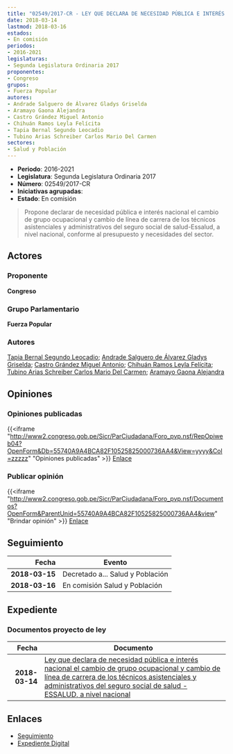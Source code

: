 ```yaml
---
title: "02549/2017-CR - LEY QUE DECLARA DE NECESIDAD PÚBLICA E INTERÉS NACIONAL EL CAMBIO DE GRUPO OCUPACIONAL Y CAMBIO DE LÍNEA DE CARRERA DE LOS TÉCNICOS ASISTENCIALES Y ADMINISTRATIVOS DEL SEGURO SOCIAL DE SALUD-ESSALUD, A NIVEL NACIONAL"
date: 2018-03-14
lastmod: 2018-03-16
estados:
- En comisión
periodos:
- 2016-2021
legislaturas:
- Segunda Legislatura Ordinaria 2017
proponentes:
- Congreso
grupos:
- Fuerza Popular
autores:
- Andrade Salguero de Álvarez Gladys Griselda
- Aramayo Gaona Alejandra
- Castro Grández Miguel Antonio
- Chihuán Ramos Leyla Felícita
- Tapia Bernal Segundo Leocadio
- Tubino Arias Schreiber Carlos Mario Del Carmen
sectores:
- Salud y Población
---
```

- **Periodo**: 2016-2021
- **Legislatura**: Segunda Legislatura Ordinaria 2017
- **Número**: 02549/2017-CR
- **Iniciativas agrupadas**: 
- **Estado**: En comisión

> Propone declarar de necesidad pública e interés nacional el cambio de grupo ocupacional y cambio de línea de carrera de los técnicos asistenciales y administrativos del seguro social de salud-Essalud, a nivel nacional, conforme al presupuesto y necesidades del sector.


## Actores

### Proponente

**Congreso**

### Grupo Parlamentario

**Fuerza Popular**

### Autores

[Tapia Bernal Segundo Leocadio](mailto:mailto:stapia@congreso.gob.pe); [Andrade Salguero de Álvarez Gladys Griselda](mailto:mailto:gandrade@congreso.gob.pe); [Castro Grández Miguel Antonio](mailto:mailto:macastro@congreso.gob.pe); [Chihuán Ramos Leyla Felícita](mailto:mailto:lchihuan@congreso.gob.pe); [Tubino Arias Schreiber Carlos Mario Del Carmen](mailto:mailto:ctubino@congreso.gob.pe); [Aramayo Gaona Alejandra](mailto:mailto:maramayo@congreso.gob.pe)

## Opiniones

### Opiniones publicadas

{{<iframe "http://www2.congreso.gob.pe/Sicr/ParCiudadana/Foro_pvp.nsf/RepOpiweb04?OpenForm&Db=55740A9A4BCA82F10525825000736AA4&View=yyyy&Col=zzzzz" "Opiniones publicadas" >}}
[Enlace](http://www2.congreso.gob.pe/Sicr/ParCiudadana/Foro_pvp.nsf/RepOpiweb04?OpenForm&Db=55740A9A4BCA82F10525825000736AA4&View=yyyy&Col=zzzzz)

### Publicar opinión

{{<iframe "http://www2.congreso.gob.pe/Sicr/ParCiudadana/Foro_pvp.nsf/Documentos?OpenForm&ParentUnid=55740A9A4BCA82F10525825000736AA4&view" "Brindar opinión" >}}
[Enlace](http://www2.congreso.gob.pe/Sicr/ParCiudadana/Foro_pvp.nsf/Documentos?OpenForm&ParentUnid=55740A9A4BCA82F10525825000736AA4&view)


## Seguimiento

| Fecha | Evento |
|------:|--------|
| **2018-03-15** | Decretado a... Salud y Población |
| **2018-03-16** | En comisión Salud y Población |

## Expediente

### Documentos proyecto de ley

| Fecha | Documento |
|------:|-----------|
| **2018-03-14** | [Ley que declara de necesidad pública e interés nacional el cambio de grupo ocupacional y cambio de línea de carrera de los técnicos asistenciales y administrativos del seguro social de salud - ESSALUD, a nivel nacional](http://www.leyes.congreso.gob.pe/Documentos/2016_2021/Proyectos_de_Ley_y_de_Resoluciones_Legislativas/PL0254920180314.pdf) |

## Enlaces

- [Seguimiento](http://www2.congreso.gob.pe/Sicr/TraDocEstProc/CLProLey2016.nsf/f7fff46988ca05b1052578e100829cc7/bbececfa46128c2105258250007f5a82?OpenDocument)
- [Expediente Digital](http://www2.congreso.gob.pe/Sicr/TraDocEstProc/Expvirt_2011.nsf/visbusqptramdoc1621/02549?opendocument)

